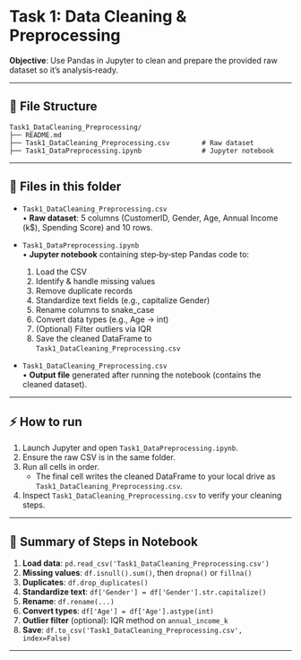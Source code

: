 # Task 1: Data Cleaning & Preprocessing

**Objective**: Use Pandas in Jupyter to clean and prepare the provided raw dataset so it’s analysis‑ready.

---

## 📁 File Structure
```
Task1_DataCleaning_Preprocessing/
├── README.md
├── Task1_DataCleaning_Preprocessing.csv        # Raw dataset
├── Task1_DataPreprocessing.ipynb               # Jupyter notebook
```

---

## 📂 Files in this folder

- `Task1_DataCleaning_Preprocessing.csv`  
  • **Raw dataset**: 5 columns (CustomerID, Gender, Age, Annual Income (k$), Spending Score) and 10 rows.

- `Task1_DataPreprocessing.ipynb`  
  • **Jupyter notebook** containing step‑by‑step Pandas code to:
  1. Load the CSV
  2. Identify & handle missing values
  3. Remove duplicate records
  4. Standardize text fields (e.g., capitalize Gender)
  5. Rename columns to snake_case
  6. Convert data types (e.g., Age → int)
  7. (Optional) Filter outliers via IQR
  8. Save the cleaned DataFrame to `Task1_DataCleaning_Preprocessing.csv`

- `Task1_DataCleaning_Preprocessing.csv`  
  • **Output file** generated after running the notebook (contains the cleaned dataset).


---

## ⚡ How to run

1. Launch Jupyter and open `Task1_DataPreprocessing.ipynb`.
2. Ensure the raw CSV is in the same folder.
3. Run all cells in order.  
   - The final cell writes the cleaned DataFrame to your local drive as `Task1_DataCleaning_Preprocessing.csv`.
4. Inspect `Task1_DataCleaning_Preprocessing.csv` to verify your cleaning steps.

---

## 📝 Summary of Steps in Notebook

1. **Load data**: `pd.read_csv('Task1_DataCleaning_Preprocessing.csv')`  
2. **Missing values**: `df.isnull().sum()`, then `dropna()` or `fillna()`  
3. **Duplicates**: `df.drop_duplicates()`  
4. **Standardize text**: `df['Gender'] = df['Gender'].str.capitalize()`  
5. **Rename**: `df.rename(...)`  
6. **Convert types**: `df['Age'] = df['Age'].astype(int)`  
7. **Outlier filter** (optional): IQR method on `annual_income_k`  
8. **Save**: `df.to_csv('Task1_DataCleaning_Preprocessing.csv', index=False)`

---
